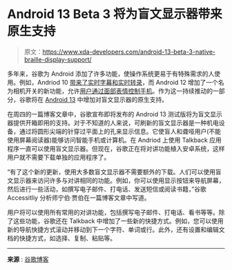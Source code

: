 # Android 13 Beta 3 将为盲文显示器带来原生支持

> 原文：<https://www.xda-developers.com/android-13-beta-3-native-braille-display-support/>

多年来，谷歌为 Android 添加了许多功能，使操作系统更易于有特殊需求的人使用。例如，Andriod 10 [带来了实时字幕和实时转录](https://www.xda-developers.com/google-accessibility-live-caption-android-q-live-relay-live-transcribe/)，而 Android 12 增加了一个名为相机开关的新功能，允许[用户通过面部表情控制手机](https://www.xda-developers.com/android-camera-switches-control-phone-with-face/)。作为这一持续推动的一部分，谷歌将在 [Android 13](https://www.xda-developers.com/tag/android13/) 中增加对盲文显示器的原生支持。

在周四的一篇博客文章中，谷歌宣布即将发布的 Android 13 测试版将为盲文显示器提供开箱即用的支持。对于不知道的人来说，可刷新的盲文显示器是一种机电设备，通过将圆形尖端的针穿过平面上的孔来显示信息。它使盲人和聋哑用户(不能使用屏幕阅读器)能够访问智能手机或计算机。在 Andriod 上使用 Talkback 应用程序一直可以使用盲文显示器。但现在，谷歌正在将对讲功能植入安卓系统，这样用户就不需要下载单独的应用程序了。

“有了这个新的更新，使用大多数盲文显示器不需要额外的下载。人们可以使用盲文显示器来访问许多与对讲相同的功能。例如，你可以使用显示按钮来导航屏幕，然后进行一些活动，如撰写电子邮件、打电话、发送短信或阅读书籍，”谷歌 Accessitliy 分析师宁伯·贾伯在一篇博客文章中写道。

用户将可以使用所有常用的对讲功能，包括撰写电子邮件、打电话、看书等等。除了这些功能，谷歌还在 Talkback 中增加了一些新的快捷方式。例如，您可以使用新的导航快捷方式滚动并移动到下一个字符、单词或行。此外，还有设置和编辑文档的快捷方式，如选择、复制、粘贴等。

* * *

**来源** : [谷歌博客](https://blog.google/products/android/braille-display-talkback/)